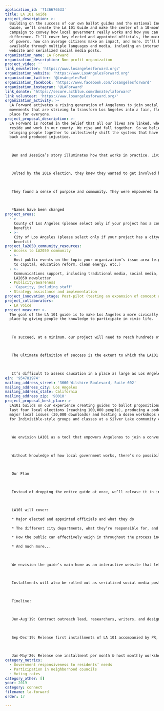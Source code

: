 ```yaml
---
application_id: '7136676533'
title: LA 101 Guide
project_description: >-
  Building on the success of our own ballot guides and the national Indivisible
  Guide, we’ll create the LA 101 Guide and make the center of a 10-month
  campaign to convey how local government really works and how you can make a
  difference. It’ll cover key elected and appointed officials, the main levers
  of powers, how can average citizens make an impact, and more. It’ll be
  available through multiple languages and media, including an interactive
  website and serialized social media posts.
organization_name: LA Forward
organization_description: Non-profit organization
project_video: ''
link_newsletter: 'https://www.losangelesforward.org/'
organization_website: 'https://www.LosAngelesForward.org'
organization_twitter: '@LosAngelesFwd'
organization_facebook: 'https://www.facebook.com/losangelesforward'
organization_instagram: '@LAForward'
link_donate: 'https://secure.actblue.com/donate/laforward'
link_volunteer: 'https://www.losangelesforward.org/'
organization_activity: >-
  LA Forward activates a rising generation of Angelenos to join social justice
  movements that are striving to transform Los Angeles into a fair, flourishing
  place for everyone.
project_proposal_description: >-
  LA Forward is rooted in the belief that all our lives are linked, wherever we
  reside and work in our county. We rise and fall together. So we believe in
  bringing people together to collectively shift the systems that have held us
  back and produced injustice.
   
   
   
   Ben and Jessica’s story illuminates how that works in practice. Living on the Westside and raising two small children, they’d been civically disconnected before 2016. Working for a solar energy company and a UCLA autism clinic, they’d assumed things were on track to get better nationally and locally. Their only form of civic engagement was voting in major elections. And while they used LA Forward’s ballot guide for local and state propositions, their attention was on national issues. 
   
   
   
   Jolted by the 2016 election, they knew they wanted to get involved but they didn’t know how. After a few frustrating attempts at involvement with local chapters of national groups, they came to a LA Forward house party about Civics101 and decided to become LA Forward members. At first, they felt like they didn’t know what they were doing. But they were glad for the community, including people with more civic experience. They went from attending marches to registering voters at marches to actually empowering the parents of their kids’ classmates to gathering hundreds signatures for a key ballot initiatives. They joined LA Forward’s core leadership team and lead our coalition-based work to decriminalize street vending statewide and actually build homes for the homeless.
   
   
   
   They found a sense of purpose and community. They were empowered to educate and organize their friends, co-workers, and fellow parents. One result of this new engagement was to help people like Marisol, a street vendor and activist in Boyle Heights, to finally be able to earn a living without fear of harassment and deportation, to know there was a chance her son’s school might be fully funded, that her homeless neighbors would finally have a roof over their heads and a bed to sleep in. Even though LA’s great geographical and social distance still separates these families—they haven’t met in person and may never do so—their lives have been intertwined for good, to their mutual benefit.
   
   
   
   *Names have been changed
project_areas:
  - >-
    County of Los Angeles (please select only if your project has a countywide
    benefit)
  - >-
    City of Los Angeles (please select only if your project has a citywide
    benefit)
project_la2050_community_resources:
  - Access to LA2050 community
  - >-
    Host public events on the topic your organization’s issue area (e.g. access
    to capital, education reform, clean energy, etc.) 
  - >-
    Communications support, including traditional media, social media, and
    LA2050 newsletter
  - Publicity/awareness
  - 'Capacity, including staff'
  - Strategy assistance and implementation
project_innovation_stage: Post-pilot (testing an expansion of concept after initially successful pilot)
project_collaborators:
  - LA Voice
project_measure: >-
  The goal of the LA 101 guide is to make Los Angeles a more civically engaged
  place by giving people the knowledge to participate in civic life.
   
   
   
   To succeed, at a minimum, our project will need to reach hundreds of thousands of Angelenos. We will carefully measure how many people see the guide—through tracking traffic to the website, video views, social media engagement, and downloads, as well as the number of people who attend workshops. Our goal is that those people will mirror LA’s geographic and demographic diversity.
   
   
   
   The ultimate definition of success is the extent to which the LA101 guide can increase civic engagement—how many people are sending in comments on pending policies, calling elected officials, showing up to council hearings, meeting with the staff of elected offices, joining neighborhood councils, volunteering with advocacy groups, voting and getting their friends to vote, especially on local candidates and measures.
   
   
   
   It’s difficult to assess causation in a place as large as Los Angeles but we will create surveys to ask workshop and online participants about their behavior and that of their social circles to see how it changes from before their contact with the guide to a year later.
ein: '954781974'
mailing_address_street: '3660 Wilshire Boulevard, Suite 602'
mailing_address_city: Los Angeles
mailing_address_state: California
mailing_address_zip: '90010'
project_proposal_best_place: >-
  LA101 builds on our experience creating guides to ballot propositions in the
  last four local elections (reaching 100,000 people), producing a podcast about
  major local issues (30,000 downloads) and hosting a dozen workshops on LA 101
  for Indivisible-style groups and classes at a Silver Lake community center.
   
   
   
   We envision LA101 as a tool that empowers Angelenos to join a conversation with elected officials, decision-makers, and local government over the policies that will determine the future of our region. 
   
   
   
   Without knowledge of how local government works, there’s no possibility of impacting it. By illuminating the workings of the city, the guide and workshops will pave the way for greater involvement. When Angelenos learn effective ways to voice their views, they’ll have the confidence and know-how necessary not only to participate in local elections, but to do the mundane and crucial civic work of calling elected officials, showing up to council hearings, meeting with government staffers, joining neighborhood councils, and volunteering with advocacy organizations.
   
   
   
   Our Plan
   
   
   
   Instead of dropping the entire guide at once, we’ll release it in installments starting with the most basic information and moving to increasingly detailed and sophisticated sections on the workings of local government. This approach, inspired by the agile software development model, will allow us to produce results quickly and to adjust our ongoing work in response to feedback. It will also provide multiple opportunities to garner public attention.
   
   
   
   LA101 will cover:
   
   * Major elected and appointed officials and what they do
   
   * The different city departments, what they’re responsible for, and how they impact your life
   
   * How the public can effectively weigh in throughout the process including how to reach elected officials, the art of public comments and lobby visits, fundamentals of building relationships and coalitions
   
   * And much more...
   
   
   
   We envision the guide’s main home as an interactive website that lets people use the guide however they prefer—whether that’s getting a quick answer to one question or gaining a comprehensive understanding of the local governmental system from A to Z. 
   
   
   
   Installments will also be rolled out as serialized social media posts, and we’ll create a Vox-style video about the first installment to publicize the guide. To reach an audience that matches LA’s diversity we will collaborate with a wide variety of community groups in our network to hold workshops across the county. We’ll hire a grassroots, community-focused PR firm to pitch stories on LA101 to regional, neighborhood, and ethnic media. 
   
   
   
   Timeline:
   
   
   
   Jun-Aug'19: Contract outreach lead, researchers, writers, and designers, recruit community partners & develop first content chunks
   
   
   
   Sep-Dec'19: Release first installments of LA 101 accompanied by PR, press & community outreach. Host first 10 workshops in communities around LA
   
   
   
   Jan-May'20: Release one installment per month & host monthly workshops
category_metrics:
  - Government responsiveness to residents’ needs
  - Participation in neighborhood councils
  - Voting rates
category_other: []
year: 2019
category: connect
filename: la-forward
order: 17

---
```

